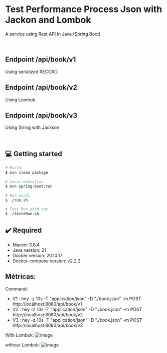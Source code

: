 # Test Performance Process Json with Jackon and Lombok

A service using Rest API in Java (Spring Boot)

<br>

## Endpoint /api/book/v1
Using serialized RECORD.


## Endpoint /api/book/v2
Using Lombok.


## Endpoint /api/book/v3
Using String with Jackson

<br>

## 💻 Getting started

```bash
# Build 
$ mvn clean package

# Local execution
$ mvn spring-boot:run

# Run Local
$ ./run.sh

# Test Run with hey
$ ./testeRun.sh
```




## ✔️ Required
* Maven: 3.8.4
* Java version: 21
* Docker version: 20.10.17
* Docker-compose version: v2.2.2


## Métricas:

Command:
* V1 : 
hey -z 10s -T "application/json" -D "./book.json" -m POST http://localhost:8080/api/book/v1
* V2 : 
hey -z 10s -T "application/json" -D "./book.json" -m POST http://localhost:8080/api/book/v2
* V3 : 
hey -z 10s -T "application/json" -D "./book.json" -m POST http://localhost:8080/api/book/v3


With Lombok:
![image](https://github.com/zsantana/spring-boot-jackon-json-lombok/assets/17239827/8b86a835-25bb-4c0a-baf2-c75da75960fb)



without Lombok:
![image](https://github.com/zsantana/spring-boot-jackon-json-lombok/assets/17239827/605747ed-e9f7-4938-80ba-78c57fabc49d)


